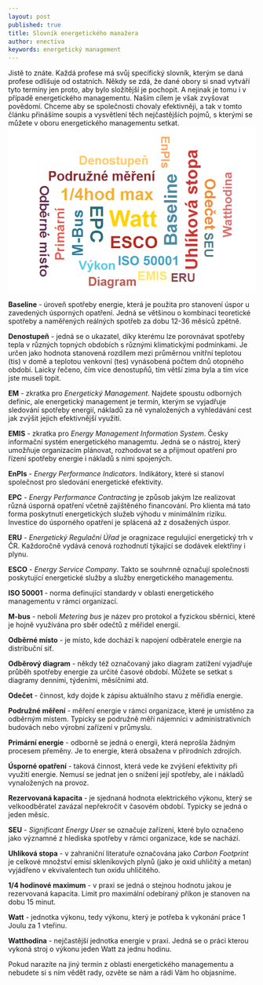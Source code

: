 ```yaml
---
layout: post
published: true
title: Slovník energetického manažera
author: enectiva
keywords: energetický management
---
```


Jistě to znáte. Každá profese má svůj specifický slovník, kterým se daná profese odlišuje od ostatních. Někdy se zdá, že dané obory si snad vytváří tyto termíny jen proto, aby bylo složitější je pochopit. A nejinak je tomu i v případě energetického managementu. Naším cílem je však zvyšovat povědomí. Chceme aby se společnosti chovaly efektivněji, a tak v tomto článku přinášíme soupis a vysvětlení těch nejčastějších pojmů, s kterými se můžete v oboru energetického managementu setkat.![Slovník energetického manažera](/img/blog/blog_slovnik.png)


**Baseline** - úroveň spotřeby energie, která je použita pro stanovení úspor u zavedených úsporných opatření. Jedná se většinou o kombinaci teoretické spotřeby a naměřených reálných spotřeb za dobu 12-36 měsíců zpětně.

**Denostupeň** - jedná se o ukazatel, díky kterému lze porovnávat spotřeby tepla v různých topných obdobích s různými klimatickými podmínkami. Je určen jako hodnota stanovená rozdílem mezi průměrnou vnitřní teplotou (tis) v domě a teplotou venkovní (tes) vynásobená počtem dnů otopného období. Laicky řečeno, čím více denostupňů, tím větší zima byla a tím více jste museli topit.

**EM** - zkratka pro _Energetický Management_. Najdete spoustu odborných definic, ale energetický management je termín, kterým se vyjadřuje sledování spotřeby energií, nákladů za ně vynaložených a vyhledávání cest jak zvýšit jejich efektivnější využití.

**EMIS** - zkratka pro _Energy Management Information System_. Česky informační systém energetického managemtu. Jedná se o nástroj, který umožňuje organizacím plánovat, rozhodovat se a přijmout opatření pro řízení spotřeby energie i nákladů s nimi spojených.

**EnPIs** - _Energy Performance Indicators_. Indikátory, které si stanoví společnost pro sledování energetické efektivity.

**EPC** - _Energy Performance Contracting_ je způsob jakým lze realizovat různá úsporná opatření včetně zajištěného financování. Pro klienta má tato forma poskytnutí energetických služeb výhodu v minimálním riziku. Investice do úsporného opatření je splácená až z dosažených úspor.

**ERU** - _Energetický Regulační Úřad_ je oragnizace regulujicí energetický trh v ČR. Každoročně vydává cenová rozhodnutí týkající se dodávek elektřiny i plynu.

**ESCO** - _Energy Service Company_. Takto se souhrnně označují společnosti poskytující energetické služby a služby energetického managementu. 

**ISO 50001** - norma definující standardy v oblasti energetického managementu v rámci organizací.

**M-bus** - neboli _Metering bus_ je název pro protokol a fyzickou sběrnici, které je hojně využívána pro sběr odečtů z měřidel energií.

**Odběrné místo** - je místo, kde dochází k napojení odběratele energie na distribuční siť.

**Odběrový diagram** - někdy též označovaný jako diagram zatížení vyjadřuje průběh spotřeby energie za určité časové období. Můžete se setkat s diagramy denními, týdeními, měsíčními atd.

**Odečet** - činnost, kdy dojde k zápisu aktuálního stavu z měřidla energie.

**Podružné měření** - měření energie v rámci organizace, které je umístěno za odběrným místem. Typicky se podružně měří nájemníci v administrativních budovách nebo výrobní zařízení v průmyslu.

**Primární energie** - odborně se jedná o energii, která neprošla žádným procesem přeměny. Je to energie, která obsažena v přírodních zdrojích.

**Úsporné opatření** - taková činnost, která vede ke zvýšení efektivity při využití energie. Nemusí se jednat jen o snížení její spotřeby, ale i nákladů vynaložených na provoz. 

**Rezervovaná kapacita** - je sjednaná hodnota elektrického výkonu, který se velkoodběratel zavázal nepřekročit v časovém období. Typicky se jedná o jeden měsíc.

**SEU** - _Significant Energy User_ se označuje zařízení, které bylo označeno jako významné z hlediska spotřeby v rámci organizace, kde se nachází.

**Uhlíková stopa** - v zahraniční literatuře označována jako _Carbon Footprint_ je celkové množství emisí skleníkových plynů (jako je oxid uhličitý a metan) vyjádřeno v ekvivalentech tun oxidu uhličitého.

**1/4 hodinové maximum** - v praxi se jedná o stejnou hodnotu jakou je rezervovaná kapacita. Limit pro maximální odebíraný příkon je stanoven na dobu 15 minut.

**Watt** - jednotka výkonu, tedy výkonu, který je potřeba k vykonání práce 1 Joulu za 1 vteřinu.

**Watthodina** - nejčastější jednotka energie v praxi. Jedná se o práci kterou vykoná stroj o výkonu jeden Watt za jednu hodinu.


Pokud narazíte na jiný termín z oblasti energetického managementu a nebudete si s ním vědět rady, ozvěte se nám a rádi Vám ho objasníme.